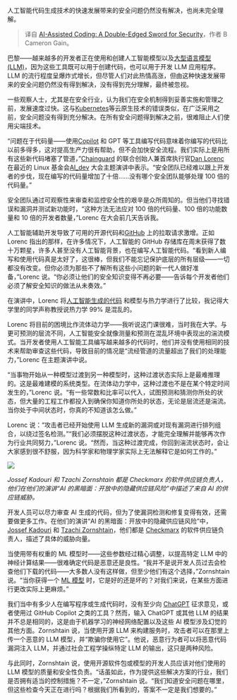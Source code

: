 
<!--
title: 人工智能辅助编码：安全领域的双刃剑
cover: https://cdn.thenewstack.io/media/2024/07/9aa57160-bruce-pic-1.png
-->

人工智能代码生成技术的快速发展带来的安全问题仍然没有解决，也尚未完全理解。

> 译自 [AI-Assisted Coding: A Double-Edged Sword for Security](https://thenewstack.io/ai-assisted-coding-a-double-edged-sword-for-security/)，作者 B Cameron Gain。

巴黎——越来越多的开发者正在使用和创建人工智能模型以及[大型语言模型 (LLM)](https://thenewstack.io/llm/)，因为这些工具既可以用于创建代码，也可以用于开发 LLM 应用程序。LLM 的流行程度呈爆炸式增长，但尽管人们对此热情高涨，但由这种快速发展带来的安全问题仍然没有得到解决，没有得到充分理解，最终被忽视。

一些观察人士，尤其是在安全行业，认为我们在安全机制得到妥善实施和管理之前，发展速度过快。这与[Kubernetes](https://thenewstack.io/llm/)等云原生技术的错误类似，在广泛采用之前，安全问题没有得到充分解决。在所有安全问题得到解决之前，很难阻止人们使用尖端技术。

“问题在于代码量——使用[Copilot](https://thenewstack.io/github-copilot-a-powerful-controversial-autocomplete-for-developers/) 和 GPT 等工具编写代码意味着你编写的代码比以前多得多，这对提高生产力很有帮助，但不会加快安全流程。我们实际上是用所有这些新代码堵塞了管道，”[Chainguard](https://www.chainguard.dev/) 的联合创始人兼首席执行官[Dan Lorenc](https://www.linkedin.com/in/danlorenc) 在最近的 Linux 基金会[AI_dev](https://aidevsummit.co/) 大会主题演讲中表示。“安全团队已经难以跟上开发者的步伐，现在编写的代码量增加了十倍……没有哪个安全团队能够处理 100 倍的代码量。”

安全团队通过可观察性来审查和监控安全性的艰辛是众所周知的。但当他们寻找错误和漏洞并测试新功能时，“这种方法无法应对 100 倍的代码量、100 倍的功能数量和 10 倍的开发者数量，”Lorenc 在大会前几天告诉我。

人工智能辅助开发导致了可用的开源代码和[GitHub](https://thenewstack.io/githubs-2fa-push-boosts-adoption-among-developers/) 上的拉取请求激增。正如 Lorenc 指出的那样，在许多情况下，人工智能的 GitHub 存储库在周末获得了数十万颗星，许多人甚至没有人工智能背景，也在编写人工智能代码。“看到新人编写和使用代码真是太好了，这很棒，但我们不能忘记保护底层的所有层级——一切都没有改变。但你必须为那些不了解所有这些小问题的新一代人做好准备，”Lorenc 说。“你必须让他们的安全知识变得不再必要——告诉每个开发者他们必须了解安全知识的做法从未奏效。”

在演讲中，Lorenc 将[人工智能生成的代码](https://thenewstack.io/ai-code-generation-6-faqs-for-developers/) 和模型与热力学进行了比较，我记得大学里的同学声称教授说热力学 99% 是混乱的。

Lorenc 将目前的困境比作流体动力学——我听说这门课很难，当时我在大学。与更可预测的层流不同，人工智能安全就像测量和预测在混乱环境中表现出的湍流模式。当开发者使用人工智能工具编写越来越多的代码时，他们并没有使用相同的技术来帮助审查这些代码，导致目前的情况是“流经管道的流量超出了我们的处理能力，”Lorenc 在主题演讲中说。

“当事物开始从一种模型过渡到另一种模型时，这种过渡状态实际上是最难推理的。这是最难建模的系统类型。在流体动力学中，这种过渡也不是在某个特定时间发生的，”Lorenc 说。“有一些常数和比率可以代入，试图预测和猜测你所处的状态，但大量的工程工作都投入到确保你知道你所处的状态，无论是层流还是湍流。当你处于中间状态时，你真的不知道该怎么做。”

Lorenc 说：“攻击者已经开始使用 LLM 生成新的漏洞或对现有漏洞进行排列组合，以绕过签名检测。”“我们必须摆脱这种过渡状态，才能完全理解并能够再次作为行业共同努力，”Lorenc 说。“然而，当这种过渡完成，你回到湍流状态时，会让大家感到很不舒服，因为科学家和物理学家实际上无法解释它是如何工作的。”

![](https://cdn.thenewstack.io/media/2024/07/db459e4e-img_4850-2.jpg)

*Jossef Kadouri 和 Tzachi Zornshtain 都是 Checkmarx 的软件供应链负责人，他们在他们的演讲“AI 的黑暗面：开放中的隐藏供应链风险”中描述了来自 AI 的供应链威胁。*

开发人员可以尽力审查 AI 生成的代码，但为了使漏洞检测和修复变得有效，还需要做更多工作。在他们的演讲“AI 的黑暗面：开放中的隐藏供应链风险”中，[Jossef Kadouri](https://www.linkedin.com/in/jossef/) 和 [Tzachi Zornshtain](https://www.linkedin.com/in/tzachi-zornstain/)，他们都是 [Checkmarx](https://checkmarx.com/) 的软件供应链负责人，描述了具体的威胁向量。

当使用带有权重的 ML 模型时——这些参数经过精心调整，以提高特定 LLM 中的神经计算结果——很难确定代码是恶意还是良性。“我并不是说开发人员过去会检查他们下载的代码——大多数人没有这样做，但至少他们有这个选择，”Zornshtain 说。“当你获得一个 [ML 模型](https://thenewstack.io/training-a-ml-model-to-forecast-kubernetes-node-anomalies/) 时，它是好的还是坏的？对我们来说，在某些方面进行更改实际上更麻烦。”

我们当中有多少人在编写程序或生成代码时，没有至少向 [ChatGPT](https://thenewstack.io/how-to-learn-unfamiliar-software-tools-with-chatgpt/) 征求意见，或者使用过 GitHub Copilot 之类的工具？然而，输入 ChatGPT 或其他 LLM 的结果并不总是相同的，这是由于机器学习的神经网络配置以及这些 AI 模型涉及幻觉的其他方面。Zornshtain 说，当使用开源 LLM 来构建服务时，攻击者可以在那里上传一个恶意的 LLM 模型，并“欺骗你使用它”。他说，恶意行为者可以将恶意代码漏洞注入 LLM，并通过社会工程学操纵特定 LLM 的输出，这只是两种风险。

与此同时，Zornshtain 说，使用开源软件包或模型的开发人员应该对他们使用的 LLM 模型的质量和安全性负责。“话虽如此，作为提供这些解决方案的行业，我们是否拥有适当的控制措施？不一定，”Zornshtain 说。“我们知道安全问题在哪里，但这些检查今天正在进行吗？根据我们所看到的，答案不一定是我们想要的。”
